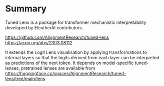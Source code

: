 # Summary

Tuned Lens is a package for transformer mechanistic interpretability developed by EleutherAI contributors.

https://github.com/AlignmentResearch/tuned-lens
https://arxiv.org/abs/2303.08112

It extends the Logit Lens visualisation by applying transformations to internal layers so that the logits derived from each layer can be interpreted as predictions of the next token. It depends on model-specific tuned-lenses, pretrained lenses are available from https://huggingface.co/spaces/AlignmentResearch/tuned-lens/tree/main/lens

